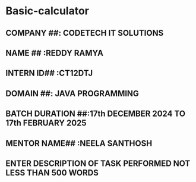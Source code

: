 # Basic-calculator

## COMPANY ##: CODETECH IT SOLUTIONS

## NAME ## :REDDY RAMYA

## INTERN ID## :CT12DTJ

## DOMAIN ##: JAVA PROGRAMMING

## BATCH DURATION ##:17th DECEMBER 2024 TO 17th FEBRUARY 2025

## MENTOR NAME## :NEELA SANTHOSH

## ENTER DESCRIPTION OF TASK PERFORMED NOT LESS THAN 500 WORDS ##
